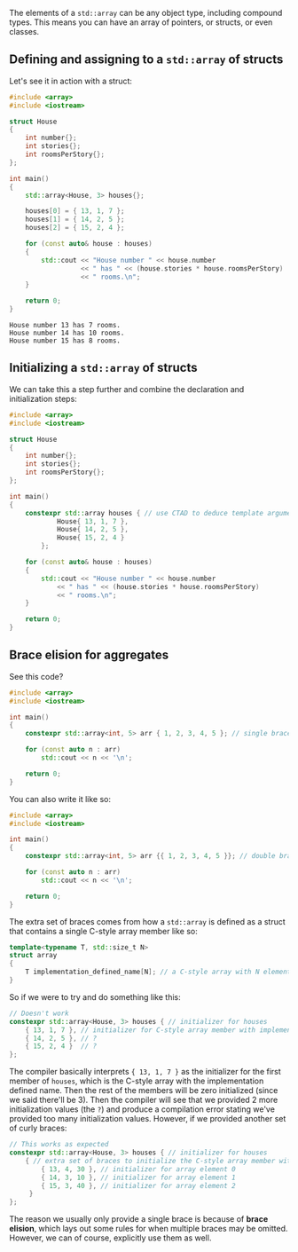 The elements of a `std::array` can be any object type, including compound types. This means you can have an array of pointers, or structs, or even classes.

## Defining and assigning to a `std::array` of structs

Let's see it in action with a struct:
```cpp
#include <array>
#include <iostream>

struct House
{
    int number{};
    int stories{};
    int roomsPerStory{};
};

int main()
{
    std::array<House, 3> houses{};

    houses[0] = { 13, 1, 7 };
    houses[1] = { 14, 2, 5 };
    houses[2] = { 15, 2, 4 };

    for (const auto& house : houses)
    {
        std::cout << "House number " << house.number
                  << " has " << (house.stories * house.roomsPerStory)
                  << " rooms.\n";
    }

    return 0;
}
```
```
House number 13 has 7 rooms.
House number 14 has 10 rooms.
House number 15 has 8 rooms.
```

## Initializing a `std::array` of structs

We can take this a step further and combine the declaration and initialization steps:
```cpp
#include <array>
#include <iostream>

struct House
{
    int number{};
    int stories{};
    int roomsPerStory{};
};

int main()
{
    constexpr std::array houses { // use CTAD to deduce template arguments <House, 3>
            House{ 13, 1, 7 },
            House{ 14, 2, 5 },
            House{ 15, 2, 4 }
        };

    for (const auto& house : houses)
    {
        std::cout << "House number " << house.number
            << " has " << (house.stories * house.roomsPerStory)
            << " rooms.\n";
    }

    return 0;
}
```

## Brace elision for aggregates

See this code?
```cpp
#include <array>
#include <iostream>

int main()
{
    constexpr std::array<int, 5> arr { 1, 2, 3, 4, 5 }; // single braces

    for (const auto n : arr)
        std::cout << n << '\n';

    return 0;
}
```

You can also write it like so:
```cpp
#include <array>
#include <iostream>

int main()
{
    constexpr std::array<int, 5> arr {{ 1, 2, 3, 4, 5 }}; // double braces

    for (const auto n : arr)
        std::cout << n << '\n';

    return 0;
}
```

The extra set of braces comes from how a `std::array` is defined as a struct that contains a single C-style array member like so:
```cpp
template<typename T, std::size_t N>
struct array
{
    T implementation_defined_name[N]; // a C-style array with N elements of type T
}
```

So if we were to try and do something like this:
```cpp
// Doesn't work
constexpr std::array<House, 3> houses { // initializer for houses
    { 13, 1, 7 }, // initializer for C-style array member with implementation_defined_name
    { 14, 2, 5 }, // ?
    { 15, 2, 4 }  // ?
};
```

The compiler basically interprets `{ 13, 1, 7 }` as the initializer for the first member of `houses`, which is the C-style array with the implementation defined name. Then the rest of the members will be zero initialized (since we said there'll be 3). Then the compiler will see that we provided 2 more initialization values (the `?`) and produce a compilation error stating we've provided too many initialization values. However, if we provided another set of curly braces:
```cpp
// This works as expected
constexpr std::array<House, 3> houses { // initializer for houses
    { // extra set of braces to initialize the C-style array member with implementation_defined_name
        { 13, 4, 30 }, // initializer for array element 0
        { 14, 3, 10 }, // initializer for array element 1
        { 15, 3, 40 }, // initializer for array element 2
     }
};
```

The reason we usually only provide a single brace is because of **brace elision**, which lays out some rules for when multiple braces may be omitted. However, we can of course, explicitly use them as well.
